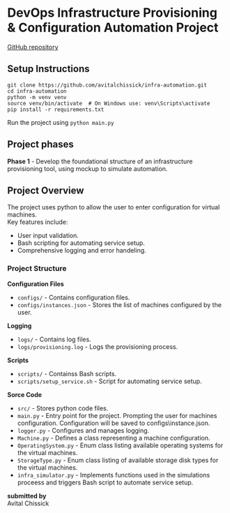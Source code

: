 # DevOps Infrastructure Provisioning & Configuration Automation Project
[GitHub repository](https://github.com/avitalchissick/infra-automation)

## Setup Instructions
```
git clone https://github.com/avitalchissick/infra-automation.git
cd infra-automation
python -m venv venv
source venv/bin/activate  # On Windows use: venv\Scripts\activate
pip install -r requirements.txt
```

Run the project using `python main.py`

## Project phases
**Phase 1** - Develop the foundational structure of an infrastructure provisioning tool, using mockup to simulate automation.

## Project Overview
The project uses python to allow the user to enter configuration for virtual machines.  
Key features include:  
* User input validation.  
* Bash scripting for automating service setup.  
* Comprehensive logging and error handeling.  

### Project Structure
**Configuration Files**
* `configs/` - Contains configuration files.  
* `configs/instances.json` - Stores the list of machines configured by the user.  

**Logging**
* `logs/` - Contains log files.  
* `logs/provisioning.log` - Logs the provisioning process.  

**Scripts**
* `scripts/` - Containss Bash scripts.  
* `scripts/setup_service.sh` - Script for automating service setup.  

**Sorce Code**
* `src/` - Stores python code files.  
* `main.py` - Entry point for the project. Prompting the user for machines configuration. Configuration will be saved to configs\instance.json.  
* `logger.py` -  Configures and manages logging.  
* `Machine.py` - Defines a class representing a machine configuration.  
* `OperatingSystem.py` - Enum class listing available operating systems for the virtual machines.  
* `StorageType.py` - Enum class listing of available storage disk types for the virtual machines.  
* `infra_simulator.py` - Implements functions used in the simulations proceess and triggers Bash script to automate service setup.  


**submitted by**  
Avital Chissick
